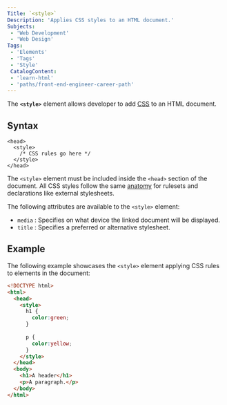 ```yaml
---
Title: `<style>`
Description: 'Applies CSS styles to an HTML document.'
Subjects:
 - 'Web Development'
 - 'Web Design'
Tags: 
 - 'Elements'
 - 'Tags'
 - 'Style'
 CatalogContent:
 - 'learn-html'
 - 'paths/front-end-engineer-career-path'
---
```


The **`<style>`** element allows developer to add [CSS](https://www.codecademy.com/resources/docs/css) to an HTML document.

## Syntax

```pseudo
<head>
  <style>
    /* CSS rules go here */
  </style>
</head>
```
The `<style>` element must be included inside the `<head>` section of the document. All CSS styles follow the same [anatomy](https://www.codecademy.com/resources/docs/css/anatomy) for rulesets and declarations like external stylesheets.

The following attributes are available to the `<style>` element:

- `media` : Specifies on what device the linked document will be displayed.
- `title` : Specifies a preferred or alternative stylesheet.

## Example

The following example showcases the `<style>` element applying CSS rules to elements in the document:

```html
<!DOCTYPE html>
<html>
  <head>
    <style>
      h1 {
        color:green;
      }
      
      p {
        color:yellow;
      }
    </style>
  </head>
  <body>
    <h1>A header</h1>
    <p>A paragraph.</p>
  </body>
</html>
```

